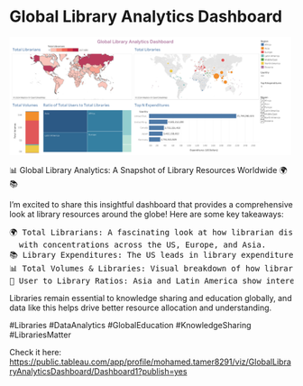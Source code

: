 # Global Library Analytics Dashboard

<img src="https://github.com/Mohamed-Tamer-1/Data-Analysis/blob/main/Global%20Library%20Analytics%20Dashboard/Global%20Library%20Analytics%20Dashboard.png" width="500">

📊 Global Library Analytics: A Snapshot of Library Resources Worldwide 🌍📚

I’m excited to share this insightful dashboard that provides a comprehensive look at library resources around the globe! Here are some key takeaways:

<pre>
🌍 Total Librarians: A fascinating look at how librarian distribution varies by country, 
  with concentrations across the US, Europe, and Asia.
📚 Library Expenditures: The US leads in library expenditures, with over $21B, followed by the UK and Canada.
📊 Total Volumes & Libraries: Visual breakdown of how library volumes and libraries are distributed across continents.
📖 User to Library Ratios: Asia and Latin America show interesting dynamics in terms of user engagement with libraries.
</pre>
  
Libraries remain essential to knowledge sharing and education globally, and data like this helps drive better resource allocation and understanding.

#Libraries #DataAnalytics #GlobalEducation #KnowledgeSharing #LibrariesMatter

Check it here: https://public.tableau.com/app/profile/mohamed.tamer8291/viz/GlobalLibraryAnalyticsDashboard/Dashboard1?publish=yes

